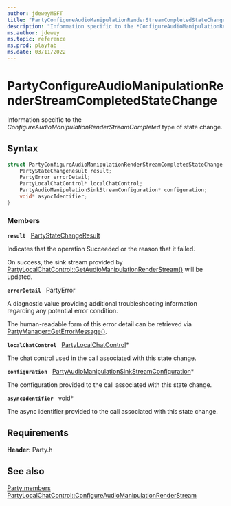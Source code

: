 ```yaml
---
author: jdeweyMSFT
title: "PartyConfigureAudioManipulationRenderStreamCompletedStateChange"
description: "Information specific to the *ConfigureAudioManipulationRenderStreamCompleted* type of state change."
ms.author: jdewey
ms.topic: reference
ms.prod: playfab
ms.date: 03/11/2022
---
```


# PartyConfigureAudioManipulationRenderStreamCompletedStateChange  

Information specific to the *ConfigureAudioManipulationRenderStreamCompleted* type of state change.  

## Syntax  
  
```cpp
struct PartyConfigureAudioManipulationRenderStreamCompletedStateChange {  
    PartyStateChangeResult result;  
    PartyError errorDetail;  
    PartyLocalChatControl* localChatControl;  
    PartyAudioManipulationSinkStreamConfiguration* configuration;  
    void* asyncIdentifier;  
}  
```
  
### Members  
  
**`result`** &nbsp; [PartyStateChangeResult](../enums/partystatechangeresult.md)  
  
Indicates that the operation Succeeded or the reason that it failed.
  
On success, the sink stream provided by [PartyLocalChatControl::GetAudioManipulationRenderStream()](../classes/PartyLocalChatControl/methods/partylocalchatcontrol_getaudiomanipulationrenderstream.md) will be updated.
  
**`errorDetail`** &nbsp; PartyError  
  
A diagnostic value providing additional troubleshooting information regarding any potential error condition.
  
The human-readable form of this error detail can be retrieved via [PartyManager::GetErrorMessage()](../classes/PartyManager/methods/partymanager_geterrormessage.md).
  
**`localChatControl`** &nbsp; [PartyLocalChatControl](../classes/PartyLocalChatControl/partylocalchatcontrol.md)*  
  
The chat control used in the call associated with this state change.
  
**`configuration`** &nbsp; [PartyAudioManipulationSinkStreamConfiguration](partyaudiomanipulationsinkstreamconfiguration.md)*  
  
The configuration provided to the call associated with this state change.
  
**`asyncIdentifier`** &nbsp; void*  
  
The async identifier provided to the call associated with this state change.
  
  
## Requirements  
  
**Header:** Party.h
  
## See also  
[Party members](../party_members.md)  
[PartyLocalChatControl::ConfigureAudioManipulationRenderStream](../classes/PartyLocalChatControl/methods/partylocalchatcontrol_configureaudiomanipulationrenderstream.md)
  
  
